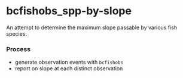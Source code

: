 # bcfishobs_spp-by-slope

An attempt to determine the maximum slope passable by various fish species.

### Process
- generate observation events with `bcfishobs`
- report on slope at each distinct observation

